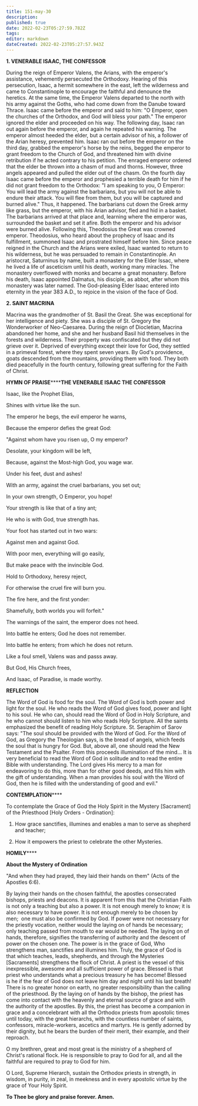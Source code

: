 ```yaml
---
title: 151-may-30
description: 
published: true
date: 2022-02-23T05:27:59.782Z
tags: 
editor: markdown
dateCreated: 2022-02-23T05:27:57.943Z
---
```



**1. VENERABLE ISAAC, THE CONFESSOR**

During the reign of Emperor Valens, the Arians, with the emperor's assistance, vehemently persecuted the Orthodoxy. Hearing of this persecution, Isaac, a hermit somewhere in the east, left the wilderness and came to Constantinople to encourage the faithful and denounce the heretics. At the same time, the Emperor Valens departed to the north with his army against the Goths, who had come down from the Danube toward Thrace. Isaac came before the emperor and said to him: "O Emperor, open the churches of the Orthodox, and God will bless your path." The emperor ignored the elder and proceeded on his way. The following day, Isaac ran out again before the emperor, and again he repeated his warning. The emperor almost heeded the elder, but a certain advisor of his, a follower of the Arian heresy, prevented him. Isaac ran out before the emperor on the third day, grabbed the emperor's horse by the reins, begged the emperor to grant freedom to the Church of God, and threatened him with divine retribution if he acted contrary to his petition. The enraged emperor ordered that the elder be thrown into a chasm of mud and thorns. However, three angels appeared and pulled the elder out of the chasm. On the fourth day Isaac came before the emperor and prophesied a terrible death for him if he did not grant freedom to the Orthodox: "I am speaking to you, O Emperor: You will lead the army against the barbarians, but you will not be able to endure their attack. You will flee from them, but you will be captured and burned alive." Thus, it happened. The barbarians cut down the Greek army like grass, but the emperor, with his Arian advisor, fled and hid in a basket. The barbarians arrived at that place and, learning where the emperor was, surrounded the basket and set it afire. Both the emperor and his advisor were burned alive. Following this, Theodosius the Great was crowned emperor. Theodosius, who heard about the prophecy of Isaac and its fulfillment, summoned Isaac and prostrated himself before him. Since peace reigned in the Church and the Arians were exiled, Isaac wanted to return to his wilderness, but he was persuaded to remain in Constantinople. An aristocrat, Saturninus by name, built a monastery for the Elder Issac, where he lived a life of asceticism until his death, working many miracles. The monastery overflowed with monks and became a great monastery. Before his death, Isaac appointed Dalmatus, his disciple, as abbot, after whom this monastery was later named. The God-pleasing Elder Isaac entered into eternity in the year 383 A.D., to rejoice in the vision of the face of God.

**2. SAINT MACRINA**

Macrina was the grandmother of St. Basil the Great. She was exceptional for her intelligence and piety. She was a disciple of St. Gregory the Wonderworker of Neo-Caesarea. During the reign of Diocletian, Macrina abandoned her home, and she and her husband Basil hid themselves in the forests and wilderness. Their property was confiscated but they did not grieve over it. Deprived of everything except their love for God, they settled in a primeval forest, where they spent seven years. By God's providence, goats descended from the mountains, providing them with food. They both died peacefully in the fourth century, following great suffering for the Faith of Christ.


**HYMN OF PRAISE********THE VENERABLE ISAAC THE CONFESSOR**

Isaac, like the Prophet Elias,

Shines with virtue like the sun.

The emperor he begs, the evil emperor he warns,

Because the emperor defies the great God:

"Against whom have you risen up, O my emperor?

Desolate, your kingdom will be left,

Because, against the Most-high God, you wage war.

Under his feet, dust and ashes!

With an army, against the cruel barbarians, you set out;

In your own strength, O Emperor, you hope!

Your strength is like that of a tiny ant;

He who is with God, true strength has.

Your foot has started out in two wars:

Against men and against God.

With poor men, everything will go easily,

But make peace with the invincible God.

Hold to Orthodoxy, heresy reject,

For otherwise the cruel fire will burn you.

The fire here, and the first yonder:

Shamefully, both worlds you will forfeit."

The warnings of the saint, the emperor does not heed.

Into battle he enters; God he does not remember.

Into battle he enters; from which he does not return.

Like a foul smell, Valens was and passs away.

But God, His Church frees,

And Isaac, of Paradise, is made worthy.

**REFLECTION**

The Word of God is food for the soul. The Word of God is both power and light for the soul. He who reads the Word of God gives food, power and light to his soul. He who can, should read the Word of God in Holy Scripture, and he who cannot should listen to him who reads Holy Scripture. All the saints emphasized the benefit of reading Holy Scripture. St. Seraphim of Sarov says: "The soul should be provided with the Word of God. For the Word of God, as Gregory the Theologian says, is the bread of angels, which feeds the soul that is hungry for God. But, above all, one should read the New Testament and the Psalter. From this proceeds illumination of the mind... It is very beneficial to read the Word of God in solitude and to read the entire Bible with understanding. The Lord gives His mercy to a man for endeavoring to do this, more than for other good deeds, and fills him with the gift of understanding. When a man provides his soul with the Word of God, then he is filled with the understanding of good and evil."

**CONTEMPLATION******

To contemplate the Grace of God the Holy Spirit in the Mystery [Sacrament] of the Priesthood [Holy Orders - Ordination]:

1.  How grace sanctifies, illumines and enables a man to serve as shepherd and teacher;

1.  How it empowers the priest to celebrate the other Mysteries.


**HOMILY******

**About the Mystery of Ordination**

"And when they had prayed, they laid their hands on them" (Acts of the Apostles 6:6).

By laying their hands on the chosen faithful, the apostles consecrated bishops, priests and deacons. It is apparent from this that the Christian Faith is not only a teaching but also a power. It is not enough merely to know; it is also necessary to have power. It is not enough merely to be chosen by men;  one must also be confirmed by God. If power were not necessary for the priestly vocation, neither would the laying on of hands be necessary; only teaching passed from mouth to ear would be needed. The laying on of hands, therefore, signifies the transferring of authority and the descent of power on the chosen one. The power is in the grace of God, Who strengthens man, sanctifies and illumines him. Truly, the grace of God is that which teaches, leads, shepherds, and through the Mysteries [Sacraments] strengthens the flock of Christ. A priest is the vessel of this inexpressible, awesome and all sufficient power of grace. Blessed is that priest who understands what a precious treasury he has become! Blessed is he if the fear of God does not leave him day and night until his last breath! There is no greater honor on earth, no greater responsibility than the calling of the priesthood. By the laying on of hands by the bishop, the priest has come into contact with the heavenly and eternal source of grace and with the authority of the apostles. By this, the priest has become a companion in grace and a concelebrant with all the Orthodox priests from apostolic times until today, with the great hierarchs, with the countless number of saints, confessors, miracle-workers, ascetics and martyrs. He is gently adorned by their dignity, but he bears the burden of their merit, their example, and their reproach.

O my brethren, great and most great is the ministry of a shepherd of Christ's rational flock. He is responsible to pray to God for all, and all the faithful are required to pray to God for him.

O Lord, Supreme Hierarch, sustain the Orthodox priests in strength, in wisdom, in purity, in zeal, in meekness and in every apostolic virtue by the grace of Your Holy Spirit.

**To Thee be glory and praise forever. Amen.** 
